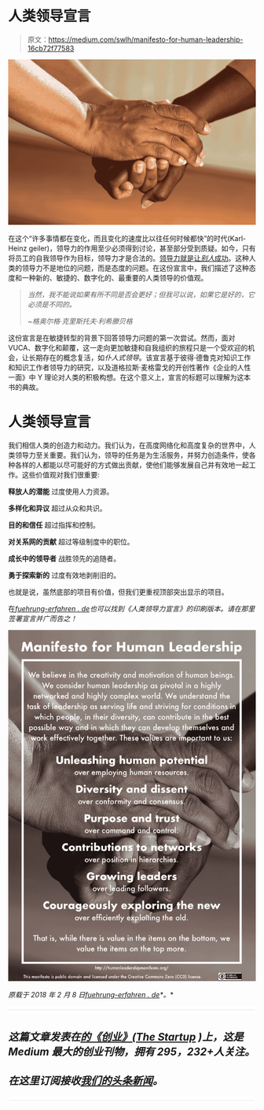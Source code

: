 # 人类领导宣言

> 原文：<https://medium.com/swlh/manifesto-for-human-leadership-16cb72f77583>

![](img/abc8334c51f6bf37b667579a4c855556.png)

在这个“许多事情都在变化，而且变化的速度比以往任何时候都快”的时代(Karl-Heinz geiler)，领导力的作用至少必须得到讨论，甚至部分受到质疑。如今，只有将员工的自我领导作为目标，领导力才是合法的。[领导力就是让*别人*成功](https://fuehrung-erfahren.de/en/2017/12/leadership-is-about-making-others-successful/)。这种人类的领导力不是地位的问题，而是态度的问题。在这份宣言中，我们描述了这种态度和一种新的、敏捷的、数字化的、最重要的人类领导的价值观。

> *当然，我不能说如果有所不同是否会更好；但我可以说，如果它是好的，它必须是不同的。*
> 
> *~格奥尔格·克里斯托夫·利希滕贝格*

这份宣言是在敏捷转型的背景下回答领导力问题的第一次尝试。然而，面对 VUCA、数字化和颠覆，这一走向更加敏捷和自我组织的旅程只是一个受欢迎的机会，让长期存在的概念复活，如*仆人式领导*。该宣言基于彼得·德鲁克对知识工作和知识工作者领导力的研究，以及道格拉斯·麦格雷戈的开创性著作《企业的人性一面》中 Y 理论对人类的积极构想。在这个意义上，宣言的标题可以理解为这本书的典故。

# 人类领导宣言

我们相信人类的创造力和动力。我们认为，在高度网络化和高度复杂的世界中，人类领导力至关重要。我们认为，领导的任务是为生活服务，并努力创造条件，使各种各样的人都能以尽可能好的方式做出贡献，使他们能够发展自己并有效地一起工作。这些价值观对我们很重要:

**释放人的潜能** 过度使用人力资源。

**多样化和异议** 超过从众和共识。

**目的和信任**
超过指挥和控制。

**对关系网的贡献**
超过等级制度中的职位。

**成长中的领导者**
战胜领先的追随者。

**勇于探索新的**
过度有效地剥削旧的。

也就是说，虽然底部的项目有价值，但我们更重视顶部突出显示的项目。

在[*fuehrung-erfahren . de*](https://fuehrung-erfahren.de/en/2018/02/manifesto-human-leadership/)*也可以找到《人类领导力宣言》的印刷版本。请在那里签署宣言并广而告之！*

*![](img/c2741ac28b97cb7ccaa5f7213b57282f.png)*

**原载于 2018 年 2 月 8 日*[*fuehrung-erfahren . de*](https://fuehrung-erfahren.de/en/2018/02/manifesto-human-leadership/)*。**

*![](img/731acf26f5d44fdc58d99a6388fe935d.png)*

## *这篇文章发表在[的《创业》(The Startup](https://medium.com/swlh) )上，这是 Medium 最大的创业刊物，拥有 295，232+人关注。*

## *在这里订阅接收[我们的头条新闻](http://growthsupply.com/the-startup-newsletter/)。*

*![](img/731acf26f5d44fdc58d99a6388fe935d.png)*